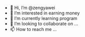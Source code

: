 - 👋 Hi, I’m @zengyawei
- 👀 I’m interested in earning money
- 🌱 I’m currently learning program
- 💞️ I’m looking to collaborate on ...
- 📫 How to reach me ...

<!---
zengyawei/zengyawei is a ✨ special ✨ repository because its `README.md` (this file) appears on your GitHub profile.
You can click the Preview link to take a look at your changes.
--->
